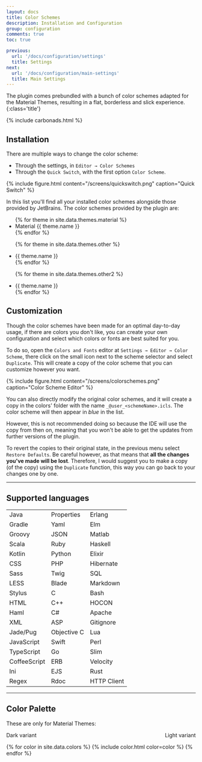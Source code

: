 ```yaml
---
layout: docs
title: Color Schemes
description: Installation and Configuration
group: configuration
comments: true
toc: true

previous:
  url: '/docs/configuration/settings'
  title: Settings
next:
  url: '/docs/configuration/main-settings'
  title: Main Settings
---
```


The plugin comes prebundled with a bunch of color schemes adapted for the Material Themes, resulting in a flat,
borderless and slick experience.
{:class='title'}

{% include carbonads.html %}

## Installation

There are multiple ways to change the color scheme:
- Through the settings, in `Editor → Color Schemes`
- Through the `Quick Switch`, with the first option `Color Scheme`.

{% include figure.html content="/screens/quickswitch.png" caption="Quick Switch" %}

In this list you'll find all your installed color schemes alongside those provided by JetBrains. The color schemes provided by the plugin are:

<ul>
{% for theme in site.data.themes.material %}
    <li>Material {{ theme.name }}</li>
{% endfor %}

{% for theme in site.data.themes.other %}
    <li>{{ theme.name }}</li>
{% endfor %}

{% for theme in site.data.themes.other2 %}
    <li>{{ theme.name }}</li>
{% endfor %}
</ul>

## Customization

Though the color schemes have been made for an optimal day-to-day usage, if there are colors you don't like, you can create your own configuration and select which colors or fonts are best suited for you.

To do so, open the `Colors and Fonts` editor at `Settings → Editor → Color Scheme`, there click on the small icon next to the scheme selector and select `Duplicate`. This will create a copy of the color scheme that you can customize however you want.

{% include figure.html content="/screens/colorschemes.png" caption="Color Scheme Editor" %}

You can also directly modify the original color schemes, and it will create a copy in the colors' folder with the name `_@user_<schemeName>.icls`. The color scheme will then appear in *blue* in the list.

However, this is not recommended doing so because the IDE will use the copy from then on, meaning that you won't be able to get the updates from further versions of the plugin.

To revert the copies to their original state, in the previous menu select `Restore Defaults`. Be careful however, as that means that __all the changes you've made will be lost__. Therefore, I would suggest you to make a copy (of the copy) using the `Duplicate` function, this way you can go back to your changes one by one.

----------
## Supported languages

|              |             |             |
|:-------------|:------------|:------------|
| Java         | Properties  | Erlang      |
| Gradle       | Yaml        | Elm         |
| Groovy       | JSON        | Matlab      |
| Scala        | Ruby        | Haskell     |
| Kotlin       | Python      | Elixir      |
| CSS          | PHP         | Hibernate   |
| Sass         | Twig        | SQL         |
| LESS         | Blade       | Markdown    |
| Stylus       | C           | Bash        |
| HTML         | C++         | HOCON       |
| Haml         | C#          | Apache      |
| XML          | ASP         | Gitignore   |
| Jade/Pug     | Objective C | Lua         |
| JavaScript   | Swift       | Perl        |
| TypeScript   | Go          | Slim        |
| CoffeeScript | ERB         | Velocity    |
| Ini          | EJS         | Rust        |
| Regex        | Rdoc        | HTTP Client |

----------
## Color Palette

These are only for Material Themes:

<span style="float:none">Dark variant</span>
<span style="float:right">Light variant</span>

{% for color in site.data.colors %}
{% include color.html color=color %}
{% endfor %}
